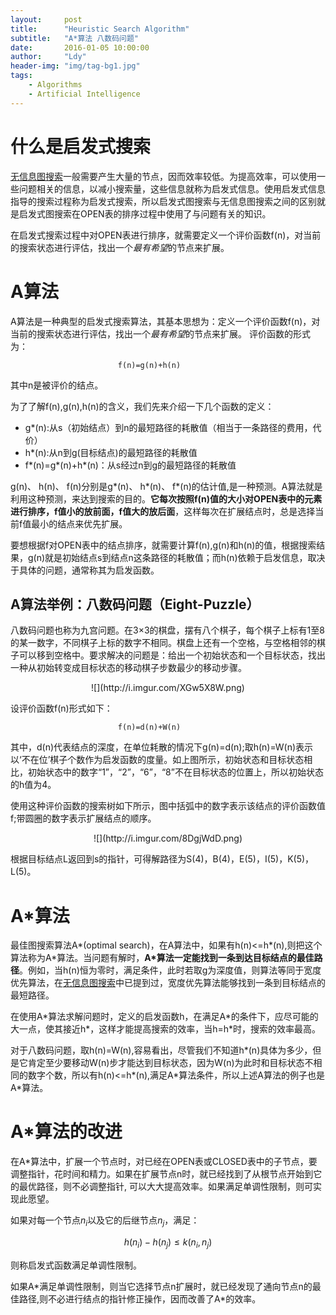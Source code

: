 ```yaml
---
layout:     post
title:      "Heuristic Search Algorithm"
subtitle:   "A*算法 八数码问题"
date:       2016-01-05 10:00:00
author:     "Ldy"
header-img: "img/tag-bg1.jpg"
tags:
    - Algorithms
    - Artificial Intelligence
---
```


# 什么是启发式搜索
[无信息图搜索](http://buptldy.github.io/2016/01/04/%E5%9B%BE%E6%90%9C%E7%B4%A2/)一般需要产生大量的节点，因而效率较低。为提高效率，可以使用一些问题相关的信息，以减小搜索量，这些信息就称为启发式信息。使用启发式信息指导的搜索过程称为启发式搜索，所以启发式图搜索与无信息图搜索之间的区别就是启发式图搜索在OPEN表的排序过程中使用了与问题有关的知识。
<!--more-->
在启发式搜索过程中对OPEN表进行排序，就需要定义一个评价函数f(n)，对当前的搜索状态进行评估，找出一个*最有希望*的节点来扩展。
# A算法
A算法是一种典型的启发式搜索算法，其基本思想为：定义一个评价函数f(n)，对当前的搜索状态进行评估，找出一个*最有希望*的节点来扩展。
评价函数的形式为：

							f(n)=g(n)+h(n)

其中n是被评价的结点。

为了了解f(n),g(n),h(n)的含义，我们先来介绍一下几个函数的定义：

- g\*(n):从s（初始结点）到n的最短路径的耗散值（相当于一条路径的费用，代价）
- h\*(n):从n到g(目标结点)的最短路径的耗散值
- f\*(n)=g\*(n)+h*(n)：从s经过n到g的最短路径的耗散值

g(n)、 h(n)、 f(n)分别是g\*(n)、 h\*(n)、 f\*(n)的估计值,是一种预测。A算法就是利用这种预测，来达到搜索的目的。**它每次按照f(n)值的大小对OPEN表中的元素进行排序，f值小的放前面，f值大的放后面**，这样每次在扩展结点时，总是选择当前f值最小的结点来优先扩展。

要想根据f对OPEN表中的结点排序，就需要计算f(n),g(n)和h(n)的值，根据搜索结果，g(n)就是初始结点s到结点n这条路径的耗散值；而h(n)依赖于启发信息，取决于具体的问题，通常称其为启发函数。

## A算法举例：八数码问题（Eight-Puzzle）

八数码问题也称为九宫问题。在3×3的棋盘，摆有八个棋子，每个棋子上标有1至8的某一数字，不同棋子上标的数字不相同。棋盘上还有一个空格，与空格相邻的棋子可以移到空格中。要求解决的问题是：给出一个初始状态和一个目标状态，找出一种从初始转变成目标状态的移动棋子步数最少的移动步骤。

<center>
![](http://i.imgur.com/XGw5X8W.png)
</center>

设评价函数f(n)形式如下：

							f(n)=d(n)+W(n)

其中，d(n)代表结点的深度，在单位耗散的情况下g(n)=d(n);取h(n)=W(n)表示以‘不在位’棋子个数作为启发函数的度量。如上图所示，初始状态和目标状态相比，初始状态中的数字“1”，“2”，“6”，“8”不在目标状态的位置上，所以初始状态的h值为4。

使用这种评价函数的搜索树如下所示，图中括弧中的数字表示该结点的评价函数值f;带圆圈的数字表示扩展结点的顺序。

<center>
![](http://i.imgur.com/8DgjWdD.png)
</center>

根据目标结点L返回到s的指针，可得解路径为S(4)，B(4)，E(5)，I(5)，K(5)，L(5)。
# A*算法

最佳图搜索算法A\*(optimal search)，在A算法中，如果有h(n)<=h\*(n),则把这个算法称为A\*算法。当问题有解时，**A\*算法一定能找到一条到达目标结点的最佳路径**。例如，当h(n)恒为零时，满足条件，此时若取g为深度值，则算法等同于宽度优先算法，在[无信息图搜索](http://buptldy.github.io/2016/01/04/%E5%9B%BE%E6%90%9C%E7%B4%A2/)中已提到过，宽度优先算法能够找到一条到目标结点的最短路径。

在使用A\*算法求解问题时，定义的启发函数h，在满足A\*的条件下，应尽可能的大一点，使其接近h\*，这样才能提高搜索的效率，当h=h\*时，搜索的效率最高。

对于八数码问题，取h(n)=W(n),容易看出，尽管我们不知道h\*(n)具体为多少，但是它肯定至少要移动W(n)步才能达到目标状态，因为W(n)为此时和目标状态不相同的数字个数，所以有h(n)<=h\*(n),满足A\*算法条件，所以上述A算法的例子也是A\*算法。


# A*算法的改进

在A\*算法中，扩展一个节点时，对已经在OPEN表或CLOSED表中的子节点，要调整指针，花时间和精力。如果在扩展节点n时，就已经找到了从根节点开始到它的最优路径，则不必调整指针, 可以大大提高效率。如果满足单调性限制，则可实现此愿望。

如果对每一个节点$n_i$以及它的后继节点$n_j$，满足：

$$h(n_i) - h(n_j) ≤ k(n_i,n_j)$$

则称启发式函数满足单调性限制。

如果A\*满足单调性限制，则当它选择节点n扩展时，就已经发现了通向节点n的最佳路径,则不必进行结点的指针修正操作，因而改善了A\*的效率。
